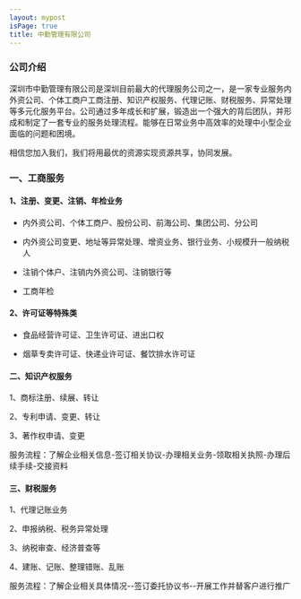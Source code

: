 ```yaml
---
layout: mypost
isPage: true
title: 中勤管理有限公司
---
```


### 公司介绍

深圳市中勤管理有限公司是深圳目前最大的代理服务公司之一，是一家专业服务内外资公司、个体工商户工商注册、知识产权服务、代理记账、财税服务、异常处理等多元化服务平台。公司通过多年成长和扩展，锻造出一个强大的背后团队，并形成和制定了一套专业的服务处理流程。能够在日常业务中高效率的处理中小型企业面临的问题和困境。

相信您加入我们，我们将用最优的资源实现资源共享，协同发展。

### 一、工商服务

#### 1、注册、变更、注销、年检业务

- 内外资公司、个体工商户、股份公司、前海公司、集团公司、分公司

- 内外资公司变更、地址等异常处理、增资业务、银行业务、小规模升一般纳税人

- 注销个体户、注销内外资公司、注销银行等

- 工商年检

#### 2、许可证等特殊类

- 食品经营许可证、卫生许可证、进出口权

- 烟草专卖许可证、快递业许可证、餐饮排水许可证

#### 二、知识产权服务

1、商标注册、续展、转让

2、专利申请、变更、转让

3、著作权申请、变更

服务流程：了解企业相关信息-签订相关协议-办理相关业务-领取相关执照-办理后续手续-交接资料

#### 三、财税服务

1、代理记账业务

2、申报纳税、税务异常处理

3、纳税审查、经济普查等

4、建账、记账、整理错账、乱账

服务流程：了解企业相关具体情况--签订委托协议书--开展工作并替客户进行推广
